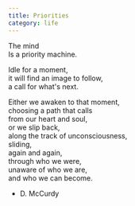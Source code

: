 ```yaml
---
title: Priorities
category: life
---
```


The mind  
Is a priority machine.  
  
Idle for a moment,  
it will find an image to follow,  
a call for what's next.  
  
Either we awaken to that moment,  
choosing a path that calls  
from our heart and soul,  
or we slip back,  
along the track of unconsciousness,  
sliding,  
again and again,  
through who we were,  
unaware of who we are,  
and who we can become.  
  
- D. McCurdy  
